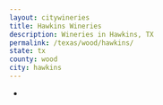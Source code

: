 ```yaml
---
layout: citywineries
title: Hawkins Wineries
description: Wineries in Hawkins, TX
permalink: /texas/wood/hawkins/
state: tx
county: wood
city: hawkins
---
```

-
